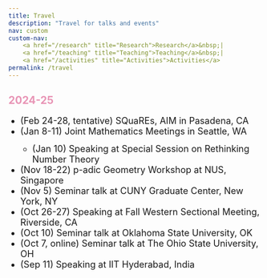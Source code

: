 ```yaml
---
title: Travel
description: "Travel for talks and events"
nav: custom
custom-nav: 
    <a href="/research" title="Research">Research</a>&nbsp;|
    <a href="/teaching" title="Teaching">Teaching</a>&nbsp;|
    <a href="/activities" title="Activities">Activities</a>
permalink: /travel
---
```


<!-- ### UC Santa Cruz -->

<h2 style="color:#e894b5">2024-25</h2>

<ul style="line-height:150%">

<li style="font-size:18px"> (Feb 24-28, tentative) SQuaREs, AIM in Pasadena, CA</li>

<li style="font-size:18px"> (Jan 8-11) Joint Mathematics Meetings in Seattle, WA</li>
    <ul>
    <li style="font-size:18px"> (Jan 10) Speaking at Special Session on Rethinking Number Theory</li></ul>

<li style="font-size:18px"> (Nov 18-22) p-adic Geometry Workshop at NUS, Singapore</li>

<li style="font-size:18px"> (Nov 5) Seminar talk at CUNY Graduate Center, New York, NY</li>

<li style="font-size:18px"> (Oct 26-27) Speaking at Fall Western Sectional Meeting, Riverside, CA</li>

<li style="font-size:18px"> (Oct 10) Seminar talk at Oklahoma State University, OK</li>

<li style="font-size:18px"> (Oct 7, online) Seminar talk at The Ohio State University, OH</li>

<li style="font-size:18px"> (Sep 11) Speaking at IIT Hyderabad, India</li>

</ul>

<!-- --------------------------------------------------- 

<details>
    <summary><b>Spring 2024</b></summary>

<ul style="line-height:180%">

<li> MAT260 <b>Linear Algebra</b>, <small>Fall 2015</small></li>

</ul>
</details>-->